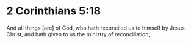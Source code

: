 # 2 Corinthians 5:18

And all things [are] of God, who hath reconciled us to himself by Jesus Christ, and hath given to us the ministry of reconciliation;
